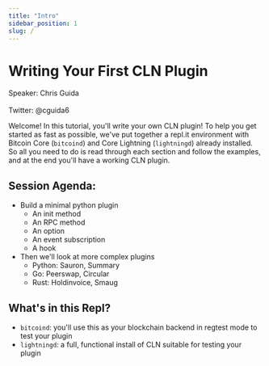 ```yaml
---
title: "Intro"
sidebar_position: 1
slug: /
---
```


# Writing Your First CLN Plugin

Speaker: Chris Guida<br></br>
Twitter: @cguida6

Welcome! In this tutorial, you'll write your own CLN plugin! To help you get started as fast as possible, we've put together a repl.it environment with Bitcoin Core (`bitcoind`) and Core Lightning (`lightningd`) already installed. So all you need to do is read through each section and follow the examples, and at the end you'll have a working CLN plugin.

## Session Agenda:
- Build a minimal python plugin
  - An init method
  - An RPC method
  - An option
  - An event subscription
  - A hook
- Then we'll look at more complex plugins
  - Python: Sauron, Summary
  - Go: Peerswap, Circular
  - Rust: Holdinvoice, Smaug

## What's in this Repl?
- `bitcoind`: you'll use this as your blockchain backend in regtest mode to test your plugin
- `lightningd`: a full, functional install of CLN suitable for testing your plugin

